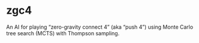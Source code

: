 # zgc4

An AI for playing “zero-gravity connect 4” (aka “push 4”) using Monte Carlo tree
search (MCTS) with Thompson sampling.
